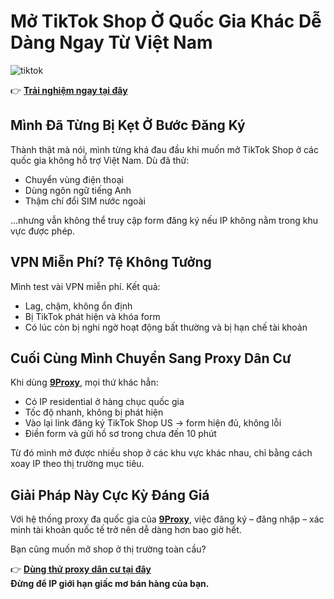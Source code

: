 # Mở TikTok Shop Ở Quốc Gia Khác Dễ Dàng Ngay Từ Việt Nam

 ![tiktok](https://admin.ems.com.vn/filemedia/post/tiktok-shop.1667267505.jpg)
 
👉 **[Trải nghiệm ngay tại đây](https://the9proxy.short.gy/github-pricing-lily555)**

## Mình Đã Từng Bị Kẹt Ở Bước Đăng Ký

Thành thật mà nói, mình từng khá đau đầu khi muốn mở TikTok Shop ở các quốc gia không hỗ trợ Việt Nam. Dù đã thử:

- Chuyển vùng điện thoại  
- Dùng ngôn ngữ tiếng Anh  
- Thậm chí đổi SIM nước ngoài  

...nhưng vẫn không thể truy cập form đăng ký nếu IP không nằm trong khu vực được phép.

## VPN Miễn Phí? Tệ Không Tưởng

Mình test vài VPN miễn phí. Kết quả:

- Lag, chậm, không ổn định  
- Bị TikTok phát hiện và khóa form  
- Có lúc còn bị nghi ngờ hoạt động bất thường và bị hạn chế tài khoản

## Cuối Cùng Mình Chuyển Sang Proxy Dân Cư

Khi dùng **[9Proxy](https://the9proxy.short.gy/github-homepage-lily555)**, mọi thứ khác hẳn:

- Có IP residential ở hàng chục quốc gia  
- Tốc độ nhanh, không bị phát hiện  
- Vào lại link đăng ký TikTok Shop US → form hiện đủ, không lỗi  
- Điền form và gửi hồ sơ trong chưa đến 10 phút

Từ đó mình mở được nhiều shop ở các khu vực khác nhau, chỉ bằng cách xoay IP theo thị trường mục tiêu.

## Giải Pháp Này Cực Kỳ Đáng Giá

Với hệ thống proxy đa quốc gia của **[9Proxy](https://the9proxy.short.gy/github-homepage-lily555)**, việc đăng ký – đăng nhập – xác minh tài khoản quốc tế trở nên dễ dàng hơn bao giờ hết.

Bạn cũng muốn mở shop ở thị trường toàn cầu?

👉 **[Dùng thử proxy dân cư tại đây](https://the9proxy.short.gy/github-pricing-lily555)**  
**Đừng để IP giới hạn giấc mơ bán hàng của bạn.**
